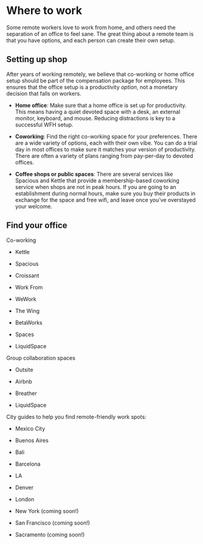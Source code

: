 # Where to work

Some remote workers love to work from home, and others need the separation of an office to feel sane. The great thing about a remote team is that you have options, and each person can create their own setup.

## Setting up shop

After years of working remotely, we believe that co-working or home office setup should be part of the compensation package for employees. This ensures that the office setup is a productivity _option_, not a monetary decision that falls on workers.

- **Home office**: Make sure that a home office is set up for productivity. This means having a quiet devoted space with a desk, an external monitor, keyboard, and mouse. Reducing distractions is key to a successful WFH setup.

- **Coworking**: Find the right co-working space for your preferences. There are a wide variety of options, each with their own vibe. You can do a trial day in most offices to make sure it matches your version of productivity. There are often a variety of plans ranging from pay-per-day to devoted offices.

- **Coffee shops or public spaces**: There are several services like Spacious and Kettle that provide a membership-based coworking service when shops are not in peak hours. If you are going to an establishment during normal hours, make sure you buy their products in exchange for the space and free wifi, and leave once you’ve overstayed your welcome.

## Find your office

Co-working

- Kettle

- Spacious

- Croissant

- Work From

- WeWork

- The Wing

- BetaWorks

- Spaces

- LiquidSpace

Group collaboration spaces

- Outsite

- Airbnb

- Breather

- LiquidSpace

City guides to help you find remote-friendly work spots:

- Mexico City

- Buenos Aires

- Bali

- Barcelona

- LA

- Denver

- London

- New York (coming soon!)

- San Francisco (coming soon!)

- Sacramento (coming soon!)
